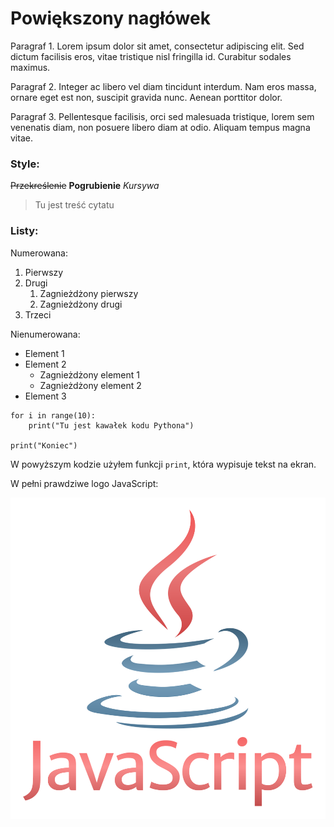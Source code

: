 # Powiększony nagłówek

Paragraf 1. Lorem ipsum dolor sit amet, consectetur adipiscing elit. Sed dictum facilisis eros, vitae tristique nisl fringilla id. Curabitur sodales maximus.

Paragraf 2. Integer ac libero vel diam tincidunt interdum. Nam eros massa, ornare eget est non, suscipit gravida nunc. Aenean porttitor dolor.

Paragraf 3. Pellentesque facilisis, orci sed malesuada tristique, lorem sem venenatis diam, non posuere libero diam at odio. Aliquam tempus magna vitae. 

### Style:

~~Przekreślenie~~
**Pogrubienie**
*Kursywa*

> Tu jest treść cytatu

### Listy:

Numerowana:
1. Pierwszy
2. Drugi
    1. Zagnieżdżony pierwszy
    2. Zagnieżdżony drugi
3. Trzeci

Nienumerowana:
- Element 1
- Element 2
    - Zagnieżdżony element 1
    - Zagnieżdżony element 2
- Element 3

```
for i in range(10):
    print("Tu jest kawałek kodu Pythona")

print("Koniec")
```

W powyższym kodzie użyłem funkcji `print`, która wypisuje tekst na ekran.

W pełni prawdziwe logo JavaScript:

![Logo Javy z napisem JavaScript](javascript.svg)